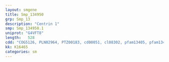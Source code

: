 ```yaml
---
layout: smgene
title: Smp_134950
grp: Smp_13
description: "Centrin 1"
smp: Smp_134950.1
uniprot: "G4VFT8"
length:   528
cdd: "COG5126, PLN02964, PTZ00183, cd00051, cl08302, pfam13405, pfam13499, pfam13833, smart00054"
kk: K16465
categories: sm
---
```

